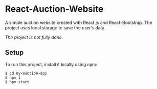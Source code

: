 # React-Auction-Website
A simple auction website created with React.js and React-Bootstrap. The project uses local storage to save the user's data.

_The project is not fully done._

## Setup
To run this project, install it locally using npm:
```
$ cd my-auction-app
$ npm i
$ npm start
```
